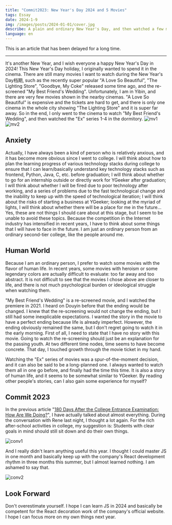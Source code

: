 ```yaml
---
title: "Commit2023: New Year's Day 2024 and 5 Movies"
tags: Essay
date: 2024-1-9
img: /images/posts/2024-01-01/cover.jpg
describe: A plain and ordinary New Year's Day, and then watched a few movies...
language: en
---
```

This is an article that has been delayed for a long time.
* * *
It's another New Year, and I wish everyone a happy New Year's Day in 2024!
This New Year's Day holiday, I originally wanted to spend it in the cinema. There are still many movies I want to watch during the New Year's Day档期, such as the recently super popular "A Love So Beautiful", "The Lighting Store", "Goodbye, My Coke" released some time ago, and the re-screened "My Best Friend's Wedding". Unfortunately, I am in Yibin, and there are very few movies shown in the nearby cinemas. "A Love So Beautiful" is expensive and the tickets are hard to get, and there is only one cinema in the whole city showing "The Lighting Store" and it is super far away. So in the end, I only went to the cinema to watch "My Best Friend's Wedding", and then watched the "Ex" series 1-4 in the dormitory.
![mv1](/images/posts/2024-01-01/mv1.jpg)
![mv2](/images/posts/2024-01-01/mv2.jpg)

## Anxiety

Actually, I have always been a kind of person who is relatively anxious, and it has become more obvious since I went to college. I will think about how to plan the learning progress of various technology stacks during college to ensure that I can learn/basically understand key technology stacks such as frontend, Python, Java, C, etc. before graduation; I will think about whether to go for an internship outside or directly work for YGeeker after graduation; I will think about whether I will be fired due to poor technology after working, and a series of problems due to the fast technological change and the inability to keep up with the speed of technological iteration; I will think about the risks of starting a business at YGeeker; looking at the myriad of lights, I will think about whether there will be a place for me in the future...
Yes, these are not things I should care about at this stage, but I seem to be unable to avoid these topics. Because the competition in the Internet industry has intensified in recent years, I have to think about some things that I will have to face in the future. I am just an ordinary person from an ordinary second-tier college, like the people around me.

## Human World

Because I am an ordinary person, I prefer to watch some movies with the flavor of human life. In recent years, some movies with heroism or some legendary colors are actually difficult to evaluate: too far away and too abstract. It is not difficult to see that the movies I chose above are closer to life, and there is not much psychological burden or ideological struggle when watching them.

"My Best Friend's Wedding" is a re-screened movie, and I watched the premiere in 2021. I heard on Douyin before that the ending would be changed. I knew that the re-screening would not change the ending, but I still had some inexplicable expectations. I wanted the story in the movie to have a perfect ending because life is already imperfect. However, the ending obviously remained the same, but I don't regret going to watch it in the early morning. First of all, I need to state that I have no story with this movie. Going to watch the re-screening should just be an explanation for the passing youth. At two different time nodes, time seems to have become concrete. That day, I touched growth through the movie ticket in my hand.

Watching the "Ex" series of movies was a spur-of-the-moment decision, and it can also be said to be a long-planned one. I always wanted to watch them all in one go before, and finally had the time this time. It is also a story of human life, and it seems to be somewhat similar to YGeeker. By reading other people's stories, can I also gain some experience for myself?

## Commit 2023

In the previous article "[180 Days After the College Entrance Examination: How Are We Doing?](https://gloridust.xyz/%E7%94%9F%E6%B4%BB/2023/12/04/afterGaokao180day.html)", I have actually talked about almost everything. During the conversation with Rene last night, I thought a lot again. For the rich after-school activities in college, my suggestion is: Students with clear goals in mind should still sit down and do their own things.

![conv1](/images/posts/2024-01-01/conv1.jpg)

And I really didn't learn anything useful this year. I thought I could master JS in one month and basically keep up with the company's React development rhythm in three months this summer, but I almost learned nothing. I am ashamed to say that.

![conv2](/images/posts/2024-01-01/conv2.jpg)

## Look Forward

Don't overestimate yourself. I hope I can learn JS in 2024 and basically be competent for the React decoration work of the company's official website.
I hope I can focus more on my own things next year.